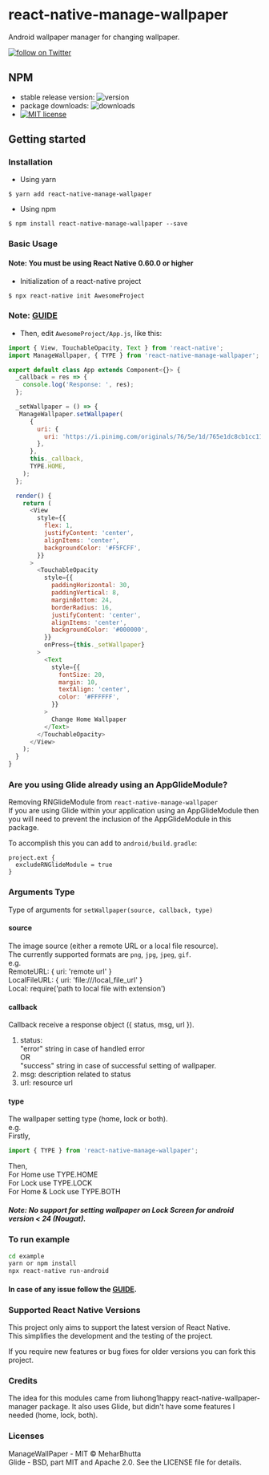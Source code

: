 # react-native-manage-wallpaper

Android wallpaper manager for changing wallpaper.

<a href="https://twitter.com/intent/follow?screen_name=meharbhutta"><img src="https://img.shields.io/twitter/follow/meharbhutta.svg?style=social&logo=twitter" alt="follow on Twitter" /></a>

## NPM

- stable release version: ![version](https://img.shields.io/badge/version-1.1.1-blue.svg?cacheSeconds=2592000)
- package downloads: ![downloads](https://img.shields.io/badge/downloads-22%2Fweek-brightgreen.svg?cacheSeconds=2592000)
- [![MIT license](http://img.shields.io/badge/license-MIT-brightgreen.svg)](http://opensource.org/licenses/MIT)

## Getting started

### Installation

- Using yarn

`$ yarn add react-native-manage-wallpaper`

- Using npm

`$ npm install react-native-manage-wallpaper --save`

### Basic Usage

#### Note: You must be using React Native 0.60.0 or higher

- Initialization of a react-native project

`$ npx react-native init AwesomeProject`

### Note: [GUIDE](https://facebook.github.io/react-native/docs/getting-started)

- Then, edit `AwesomeProject/App.js`, like this:

```javascript
import { View, TouchableOpacity, Text } from 'react-native';
import ManageWallpaper, { TYPE } from 'react-native-manage-wallpaper';

export default class App extends Component<{}> {
  _callback = res => {
    console.log('Response: ', res);
  };

  _setWallpaper = () => {
   ManageWallpaper.setWallpaper(
      {
        uri: {
          uri: 'https://i.pinimg.com/originals/76/5e/1d/765e1dc8cb1cc115fb3b0b39a895fdeb.jpg',
        },
      },
      this._callback,
      TYPE.HOME,
    );
  };

  render() {
    return (
      <View
        style={{
          flex: 1,
          justifyContent: 'center',
          alignItems: 'center',
          backgroundColor: '#F5FCFF',
        }}
      >
        <TouchableOpacity
          style={{
            paddingHorizontal: 30,
            paddingVertical: 8,
            marginBottom: 24,
            borderRadius: 16,
            justifyContent: 'center',
            alignItems: 'center',
            backgroundColor: '#000000',
          }}
          onPress={this._setWallpaper}
        >
          <Text
            style={{
              fontSize: 20,
              margin: 10,
              textAlign: 'center',
              color: '#FFFFFF',
            }}
          >
            Change Home Wallpaper
          </Text>
        </TouchableOpacity>
      </View>
    );
  }
}
```

### Are you using Glide already using an AppGlideModule?

Removing RNGlideModule from `react-native-manage-wallpaper`  
If you are using Glide within your application using an AppGlideModule then you will need to prevent the inclusion of the AppGlideModule in this package.

To accomplish this you can add to `android/build.gradle`:

```
project.ext {
  excludeRNGlideModule = true
}
```

### Arguments Type

Type of arguments for `setWallpaper(source, callback, type)`

#### source

The image source (either a remote URL or a local file resource).  
The currently supported formats are `png`, `jpg`, `jpeg`, `gif`.  
e.g.  
RemoteURL: { uri: 'remote url' }  
LocalFileURL: { uri: 'file:///local_file_url' }  
Local: require('path to local file with extension')

#### callback

Callback receive a response object ({ status, msg, url }).

1. status:  
   "error" string in case of handled error  
   OR  
   "success" string in case of successful setting of wallpaper.
2. msg: description related to status
3. url: resource url

#### type

The wallpaper setting type (home, lock or both).  
e.g.  
Firstly,

```javascript
import { TYPE } from 'react-native-manage-wallpaper';
```

Then,  
For Home use TYPE.HOME  
For Lock use TYPE.LOCK  
For Home & Lock use TYPE.BOTH

##### Note: No support for setting wallpaper on Lock Screen for android version < 24 (Nougat).

### To run example

```bash
cd example
yarn or npm install
npx react-native run-android
```

#### In case of any issue follow the [GUIDE](https://facebook.github.io/react-native/docs/getting-started).

### Supported React Native Versions  

This project only aims to support the latest version of React Native.  
This simplifies the development and the testing of the project.

If you require new features or bug fixes for older versions you can fork this project.

### Credits

The idea for this modules came from liuhong1happy react-native-wallpaper-manager package. It also uses Glide, but didn't have some features I needed (home, lock, both).


### Licenses

ManageWallPaper - MIT © MeharBhutta  
Glide - BSD, part MIT and Apache 2.0. See the LICENSE file for details.
